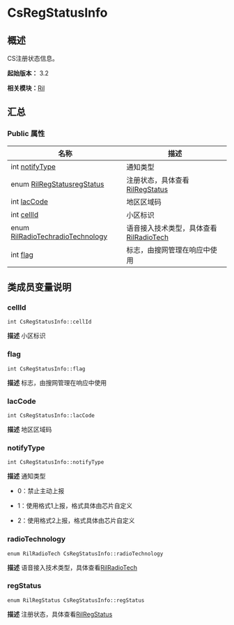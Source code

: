 # CsRegStatusInfo


## 概述

CS注册状态信息。

**起始版本：** 3.2

**相关模块：**[Ril](_ril_v11.md)


## 汇总


### Public 属性

| 名称 | 描述 | 
| -------- | -------- |
| int [notifyType](#notifytype) | 通知类型 | 
| enum [RilRegStatus](_ril_v11.md#rilregstatus)[regStatus](#regstatus) | 注册状态，具体查看[RilRegStatus](_ril_v11.md#rilregstatus) | 
| int [lacCode](#laccode) | 地区区域码  | 
| int [cellId](#cellid) | 小区标识  | 
| enum [RilRadioTech](_ril_v11.md#rilradiotech)[radioTechnology](#radiotechnology) | 语音接入技术类型，具体查看[RilRadioTech](_ril_v11.md#rilradiotech) | 
| int [flag](#flag) | 标志，由搜网管理在响应中使用  | 


## 类成员变量说明


### cellId

```
int CsRegStatusInfo::cellId
```
**描述**
小区标识


### flag

```
int CsRegStatusInfo::flag
```
**描述**
标志，由搜网管理在响应中使用


### lacCode

```
int CsRegStatusInfo::lacCode
```
**描述**
地区区域码


### notifyType

```
int CsRegStatusInfo::notifyType
```
**描述**
通知类型

- 0：禁止主动上报

- 1：使用格式1上报，格式具体由芯片自定义

- 2：使用格式2上报，格式具体由芯片自定义 


### radioTechnology

```
enum RilRadioTech CsRegStatusInfo::radioTechnology
```
**描述**
语音接入技术类型，具体查看[RilRadioTech](_ril_v11.md#rilradiotech)


### regStatus

```
enum RilRegStatus CsRegStatusInfo::regStatus
```
**描述**
注册状态，具体查看[RilRegStatus](_ril_v11.md#rilregstatus)
